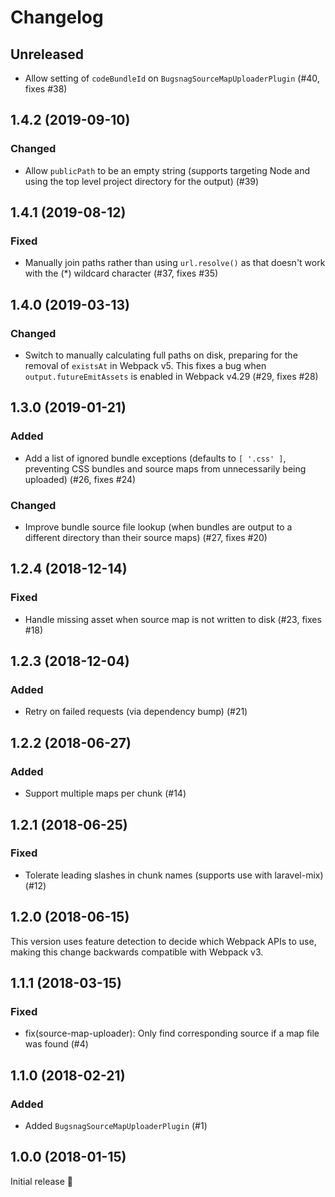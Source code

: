 # Changelog

## Unreleased

- Allow setting of `codeBundleId` on `BugsnagSourceMapUploaderPlugin` (#40, fixes #38)

## 1.4.2 (2019-09-10)

### Changed
- Allow `publicPath` to be an empty string (supports targeting Node and using the top level project directory for the output) (#39)

## 1.4.1 (2019-08-12)

### Fixed
- Manually join paths rather than using `url.resolve()` as that doesn't work with the (\*) wildcard character (#37, fixes #35)

## 1.4.0 (2019-03-13)

### Changed
- Switch to manually calculating full paths on disk, preparing for the removal of `existsAt` in Webpack v5. This fixes a bug when `output.futureEmitAssets` is enabled in Webpack v4.29 (#29, fixes #28)

## 1.3.0 (2019-01-21)

### Added
- Add a list of ignored bundle exceptions (defaults to `[ '.css' ]`, preventing CSS bundles and source maps from unnecessarily being uploaded) (#26, fixes #24)

### Changed
- Improve bundle source file lookup (when bundles are output to a different directory than their source maps) (#27, fixes #20)

## 1.2.4 (2018-12-14)

### Fixed
- Handle missing asset when source map is not written to disk (#23, fixes #18)

## 1.2.3 (2018-12-04)

### Added
- Retry on failed requests (via dependency bump) (#21)

## 1.2.2 (2018-06-27)

### Added
- Support multiple maps per chunk (#14)

## 1.2.1 (2018-06-25)

### Fixed
- Tolerate leading slashes in chunk names (supports use with laravel-mix) (#12)

## 1.2.0 (2018-06-15)

This version uses feature detection to decide which Webpack APIs to use, making this change backwards compatible with Webpack v3.

## 1.1.1 (2018-03-15)

### Fixed
- fix(source-map-uploader): Only find corresponding source if a map file was found (#4)

## 1.1.0 (2018-02-21)

### Added
- Added `BugsnagSourceMapUploaderPlugin` (#1)

## 1.0.0 (2018-01-15)

Initial release 🚀
